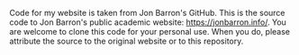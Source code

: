 Code for my website is taken from Jon Barron's GitHub.
This is the source code to Jon Barron's public academic website: https://jonbarron.info/. 
You are welcome to clone this code for your personal use. When you do, please attribute the source to the original website or to this repository. 